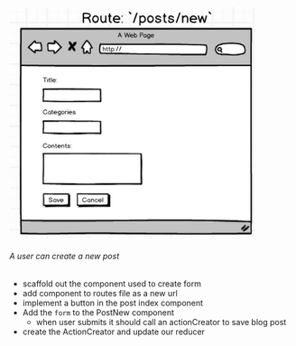 ![](./route-new.png)

###### A user can create a new post
* scaffold out the component used to create form
* add component to routes file as a new url 
* implement a button in the post index component
* Add the `form` to the PostNew component
  * when user submits it should call an actionCreator to save blog post
* create the ActionCreator and update our reducer
